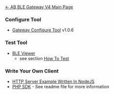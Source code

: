 [← AB BLE Gateway V4 Main Page](/AB_BLE_Gateway_V4 "wikilink")

### Configure Tool

  - [Gateway Configure
    Tool](http://7fvk57.com1.z0.glb.clouddn.com/gw4-config-tool-setup-v1.0.6.exe.zip)
    v1.0.6

### Test Tool

  - [BLE
    Viewer](http://7fvk57.com1.z0.glb.clouddn.com/ble-viewer-setup-v1.0.0.exe.zip)
    - see section [How To
    Test](/Quick_Start_For_AB_BLE_Gateway_V4#How_To_Test "wikilink")

### Write Your Own Client

  - [HTTP Server Example Written In
    NodeJS](https://github.com/AprilBrother/ab-ble-gateway-sdk/tree/master/tools/http-server/gateway4-nodejs)
  - [PHP SDK](https://github.com/AprilBrother/ab-ble-gateway-sdk-php) -
    See readme file for more information
